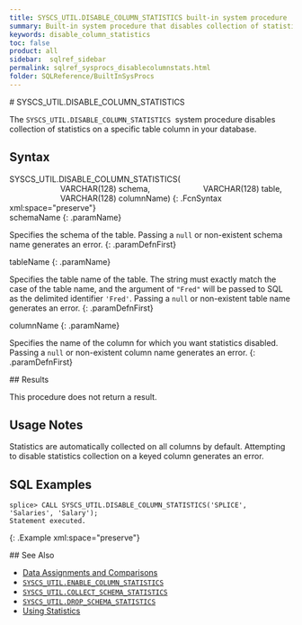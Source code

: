 ```yaml
---
title: SYSCS_UTIL.DISABLE_COLUMN_STATISTICS built-in system procedure
summary: Built-in system procedure that disables collection of statistics on a specific column in a specific table.
keywords: disable_column_statistics
toc: false
product: all
sidebar:  sqlref_sidebar
permalink: sqlref_sysprocs_disablecolumnstats.html
folder: SQLReference/BuiltInSysProcs
---
```

<section>
<div class="TopicContent" data-swiftype-index="true" markdown="1">
# SYSCS_UTIL.DISABLE_COLUMN_STATISTICS

The `SYSCS_UTIL.DISABLE_COLUMN_STATISTICS`  system procedure disables
collection of statistics on a specific table column in your database.

## Syntax

<div class="fcnWrapperWide" markdown="1">
    SYSCS_UTIL.DISABLE_COLUMN_STATISTICS(
                           VARCHAR(128) schema,
                           VARCHAR(128) table,
                           VARCHAR(128) columnName)
{: .FcnSyntax xml:space="preserve"}

</div>
<div class="paramList" markdown="1">
schemaName
{: .paramName}

Specifies the schema of the table. Passing a `null` or non-existent
schema name generates an error.
{: .paramDefnFirst}

tableName
{: .paramName}

Specifies the table name of the table. The string must exactly match the
case of the table name, and the argument of `"Fred"` will be passed to
SQL as the delimited identifier `'Fred'`. Passing a `null` or
non-existent table name generates an error.
{: .paramDefnFirst}

columnName
{: .paramName}

Specifies the name of the column for which you want statistics disabled.
Passing a `null` or non-existent column name generates an error.
{: .paramDefnFirst}

</div>
## Results

This procedure does not return a result.

## Usage Notes

Statistics are automatically collected on all columns by default.
Attempting to disable statistics collection on a keyed column generates
an error.

## SQL Examples

<div class="preWrapperWide" markdown="1">

    splice> CALL SYSCS_UTIL.DISABLE_COLUMN_STATISTICS('SPLICE', 'Salaries', 'Salary');
    Statement executed.
{: .Example xml:space="preserve"}

</div>
## See Also

* [Data Assignments and
  Comparisons](sqlref_datatypes_compatability.html)
* [`SYSCS_UTIL.ENABLE_COLUMN_STATISTICS`](sqlref_sysprocs_enablecolumnstats.html)
* [`SYSCS_UTIL.COLLECT_SCHEMA_STATISTICS`](sqlref_sysprocs_collectschemastats.html)
* [`SYSCS_UTIL.DROP_SCHEMA_STATISTICS`](sqlref_sysprocs_dropschemastats.html)
* [Using Statistics](developers_tuning_usingstats.html)

</div>
</section>

